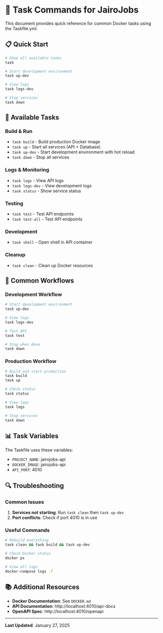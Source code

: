 # 🚀 Task Commands for JairoJobs

This document provides quick reference for common Docker tasks using the Taskfile.yml.

## 📋 **Quick Start**

```bash
# Show all available tasks
task

# Start development environment
task up-dev

# View logs
task logs-dev

# Stop services
task down
```

## 🔧 **Available Tasks**

### **Build & Run**
- `task build` - Build production Docker image
- `task up` - Start all services (API + Database)
- `task up-dev` - Start development environment with hot reload
- `task down` - Stop all services

### **Logs & Monitoring**
- `task logs` - View API logs
- `task logs-dev` - View development logs
- `task status` - Show service status

### **Testing**
- `task test` - Test API endpoints
- `task test-all` - Test API endpoints

### **Development**
- `task shell` - Open shell in API container

### **Cleanup**
- `task clean` - Clean up Docker resources

## 🎯 **Common Workflows**

### **Development Workflow**
```bash
# Start development environment
task up-dev

# View logs
task logs-dev

# Test API
task test

# Stop when done
task down
```

### **Production Workflow**
```bash
# Build and start production
task build
task up

# Check status
task status

# View logs
task logs

# Stop services
task down
```



## 📊 **Task Variables**

The Taskfile uses these variables:
- `PROJECT_NAME`: jairojobs-api
- `DOCKER_IMAGE`: jairojobs-api
- `API_PORT`: 4010

## 🔍 **Troubleshooting**

### **Common Issues**
1. **Services not starting**: Run `task clean` then `task up-dev`
2. **Port conflicts**: Check if port 4010 is in use

### **Useful Commands**
```bash
# Rebuild everything
task clean && task build && task up-dev

# Check Docker status
docker ps

# View all logs
docker-compose logs -f
```

## 📚 **Additional Resources**

- **Docker Documentation**: See `DOCKER.md`
- **API Documentation**: http://localhost:4010/api-docs
- **OpenAPI Spec**: http://localhost:4010/openapi

---

**Last Updated**: January 27, 2025 
